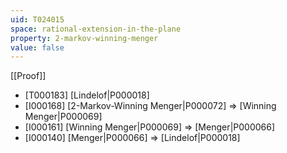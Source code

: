 ```yaml
---
uid: T024015
space: rational-extension-in-the-plane
property: 2-markov-winning-menger
value: false
---
```

[[Proof]]

* [T000183] [Lindelof|P000018]
* [I000168] [2-Markov-Winning Menger|P000072] => [Winning Menger|P000069]
* [I000161] [Winning Menger|P000069] => [Menger|P000066]
* [I000140] [Menger|P000066] => [Lindelof|P000018]

